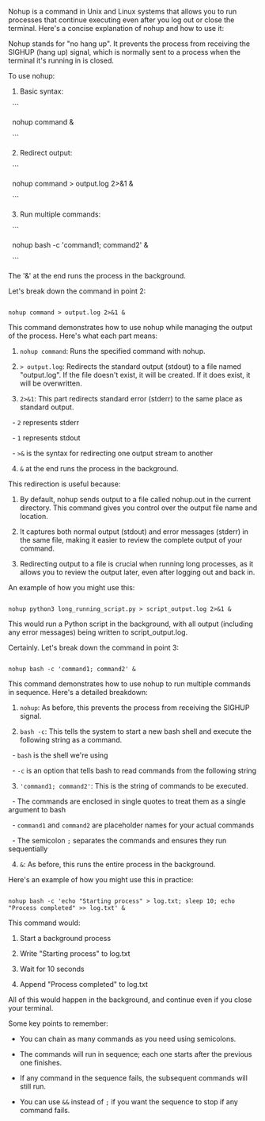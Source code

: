 Nohup is a command in Unix and Linux systems that allows you to run processes that continue executing even after you log out or close the terminal. Here's a concise explanation of nohup and how to use it:

Nohup stands for "no hang up". It prevents the process from receiving the SIGHUP (hang up) signal, which is normally sent to a process when the terminal it's running in is closed.
  

To use nohup:

  

1. Basic syntax: 

  ```

  nohup command &

  ```

  

2. Redirect output:

  ```

  nohup command > output.log 2>&1 &

  ```

  

3. Run multiple commands:

  ```

  nohup bash -c 'command1; command2' &

  ```

  

The '&' at the end runs the process in the background.

  

  

Let's break down the command in point 2:

  

```

nohup command > output.log 2>&1 &

```

  

This command demonstrates how to use nohup while managing the output of the process. Here's what each part means:

  

1. `nohup command`: Runs the specified command with nohup.

  

2. `> output.log`: Redirects the standard output (stdout) to a file named "output.log". If the file doesn't exist, it will be created. If it does exist, it will be overwritten.

  

3. `2>&1`: This part redirects standard error (stderr) to the same place as standard output. 

  - `2` represents stderr

  - `1` represents stdout

  - `>&` is the syntax for redirecting one output stream to another

  

4. `&` at the end runs the process in the background.

  

This redirection is useful because:

  

1. By default, nohup sends output to a file called nohup.out in the current directory. This command gives you control over the output file name and location.

  

2. It captures both normal output (stdout) and error messages (stderr) in the same file, making it easier to review the complete output of your command.

  

3. Redirecting output to a file is crucial when running long processes, as it allows you to review the output later, even after logging out and back in.

  

An example of how you might use this:

  

```

nohup python3 long_running_script.py > script_output.log 2>&1 &

```

  

This would run a Python script in the background, with all output (including any error messages) being written to script_output.log.

  

Certainly. Let's break down the command in point 3:

  

```

nohup bash -c 'command1; command2' &

```

  

This command demonstrates how to use nohup to run multiple commands in sequence. Here's a detailed breakdown:

  

1. `nohup`: As before, this prevents the process from receiving the SIGHUP signal.

  

2. `bash -c`: This tells the system to start a new bash shell and execute the following string as a command.

  - `bash` is the shell we're using

  - `-c` is an option that tells bash to read commands from the following string

  

3. `'command1; command2'`: This is the string of commands to be executed.

  - The commands are enclosed in single quotes to treat them as a single argument to bash

  - `command1` and `command2` are placeholder names for your actual commands

  - The semicolon `;` separates the commands and ensures they run sequentially

  

4. `&`: As before, this runs the entire process in the background.

  

Here's an example of how you might use this in practice:

  

```

nohup bash -c 'echo "Starting process" > log.txt; sleep 10; echo "Process completed" >> log.txt' &

```

  

This command would:

1. Start a background process

2. Write "Starting process" to log.txt

3. Wait for 10 seconds

4. Append "Process completed" to log.txt

  

All of this would happen in the background, and continue even if you close your terminal.

  

Some key points to remember:

- You can chain as many commands as you need using semicolons.

- The commands will run in sequence; each one starts after the previous one finishes.

- If any command in the sequence fails, the subsequent commands will still run.

- You can use `&&` instead of `;` if you want the sequence to stop if any command fails.